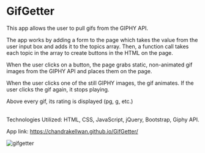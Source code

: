 # GifGetter

This app allows the user to pull gifs from the GIPHY API.

The app works by adding a form to the page which takes the value from the user input box and adds it to the topics array. Then, a function call takes each topic in the array to create buttons in the HTML on the page.

When the user clicks on a button, the page grabs static, non-animated gif images from the GIPHY API and places them on the page. 

When the user clicks one of the still GIPHY images, the gif animates. If the user clicks the gif again, it stops playing.

Above every gif, its rating is displayed (pg, g, etc.) 

<br>
Technologies Utilized: HTML, CSS, JavaScript, jQuery, Bootstrap, Giphy API.
<br>

App link:
https://chandrakellwan.github.io/GifGetter/
<br>

![gifgetter](https://user-images.githubusercontent.com/25890329/33406236-e28de0e8-d539-11e7-8943-2f13eba809c0.gif)

